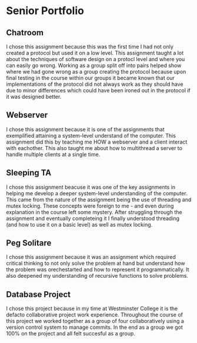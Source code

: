 # Senior Portfolio

## Chatroom

I chose this assignment because this was the first time I had not only created a protocol but used it on a low level. This assignment taught a lot about the techniques of software design on a protocl level and where you can easily go wrong. Working as a group split off into pairs helped show where we had gone wrong as a group creating the protocol because upon final testing in the course within our groups it became known that our implementations of the protocol did not always work as they should have due to minor differences which could have been ironed out in the protocol if it was designed better.

## Webserver

I chose this assignment because it is one of the assignments that exemplified attaining a system-level understand of the computer. This assignment did this by teaching me HOW a webserver and a client interact with eachother. This also taught me about how to multithread a server to handle multiple clients at a single time. 

## Sleeping TA

I chose this assignment beacuse it was one of the key assignments in helping me develop a deeper system-level understanding of the computer. This came from the nature of the assignment being the use of threading and mutex locking. These concepts were foreign to me - and even during explanation in the course left some mystery. After struggling through the assignment and eventually completeing it I finally understood threading (and how to use it on a basic level) as well as mutex locking.

## Peg Solitare

I chose this assignment because it was an assignment which required critical thinking to not only solve the problem at hand but understand how the problem was orechestarted and how to represent it programmatically. It also deepened my understanding of recursive functions to solve problems.

## Database Project

I chose this project because in my time at Westminster College it is the defacto collaborative project work experience. Throughout the course of this project we worked together as a group of four collaboratively using a version control system to manage commits. In the end as a group we got 100% on the project and all felt succesful as a group.
